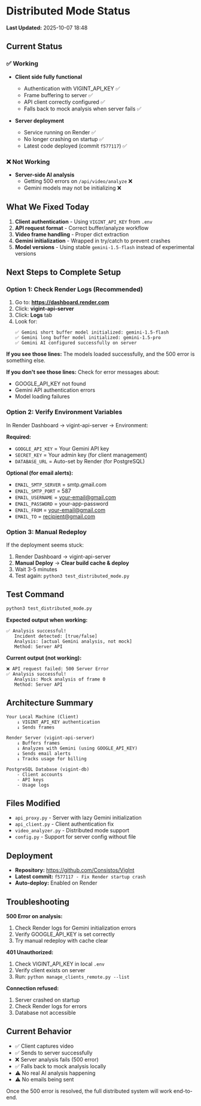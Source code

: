 # Distributed Mode Status

**Last Updated:** 2025-10-07 18:48

## Current Status

### ✅ Working
- **Client side fully functional**
  - Authentication with VIGINT_API_KEY ✅
  - Frame buffering to server ✅
  - API client correctly configured ✅
  - Falls back to mock analysis when server fails ✅

- **Server deployment**
  - Service running on Render ✅
  - No longer crashing on startup ✅
  - Latest code deployed (commit `f577117`) ✅

### ❌ Not Working
- **Server-side AI analysis**
  - Getting 500 errors on `/api/video/analyze` ❌
  - Gemini models may not be initializing ❌

## What We Fixed Today

1. **Client authentication** - Using `VIGINT_API_KEY` from `.env`
2. **API request format** - Correct buffer/analyze workflow
3. **Video frame handling** - Proper dict extraction
4. **Gemini initialization** - Wrapped in try/catch to prevent crashes
5. **Model versions** - Using stable `gemini-1.5-flash` instead of experimental versions

## Next Steps to Complete Setup

### Option 1: Check Render Logs (Recommended)

1. Go to: **https://dashboard.render.com**
2. Click: **vigint-api-server**
3. Click: **Logs** tab
4. Look for:
   ```
   ✅ Gemini short buffer model initialized: gemini-1.5-flash
   ✅ Gemini long buffer model initialized: gemini-1.5-pro
   ✅ Gemini AI configured successfully on server
   ```

**If you see those lines:** The models loaded successfully, and the 500 error is something else.

**If you don't see those lines:** Check for error messages about:
- GOOGLE_API_KEY not found
- Gemini API authentication errors
- Model loading failures

### Option 2: Verify Environment Variables

In Render Dashboard → vigint-api-server → Environment:

**Required:**
- `GOOGLE_API_KEY` = Your Gemini API key
- `SECRET_KEY` = Your admin key (for client management)
- `DATABASE_URL` = Auto-set by Render (for PostgreSQL)

**Optional (for email alerts):**
- `EMAIL_SMTP_SERVER` = smtp.gmail.com
- `EMAIL_SMTP_PORT` = 587
- `EMAIL_USERNAME` = your-email@gmail.com
- `EMAIL_PASSWORD` = your-app-password
- `EMAIL_FROM` = your-email@gmail.com
- `EMAIL_TO` = recipient@gmail.com

### Option 3: Manual Redeploy

If the deployment seems stuck:
1. Render Dashboard → vigint-api-server
2. **Manual Deploy** → **Clear build cache & deploy**
3. Wait 3-5 minutes
4. Test again: `python3 test_distributed_mode.py`

## Test Command

```bash
python3 test_distributed_mode.py
```

**Expected output when working:**
```
✅ Analysis successful!
   Incident detected: [true/false]
   Analysis: [actual Gemini analysis, not mock]
   Method: Server API
```

**Current output (not working):**
```
❌ API request failed: 500 Server Error
✅ Analysis successful!
   Analysis: Mock analysis of frame 0
   Method: Server API
```

## Architecture Summary

```
Your Local Machine (Client)
    ↓ VIGINT_API_KEY authentication
    ↓ Sends frames
    
Render Server (vigint-api-server)
    ↓ Buffers frames
    ↓ Analyzes with Gemini (using GOOGLE_API_KEY)
    ↓ Sends email alerts
    ↓ Tracks usage for billing
    
PostgreSQL Database (vigint-db)
    - Client accounts
    - API keys
    - Usage logs
```

## Files Modified

- `api_proxy.py` - Server with lazy Gemini initialization
- `api_client.py` - Client authentication fix
- `video_analyzer.py` - Distributed mode support
- `config.py` - Support for server config without file

## Deployment

- **Repository:** https://github.com/Consistos/VigInt
- **Latest commit:** `f577117 - Fix Render startup crash`
- **Auto-deploy:** Enabled on Render

## Troubleshooting

**500 Error on analysis:**
1. Check Render logs for Gemini initialization errors
2. Verify GOOGLE_API_KEY is set correctly
3. Try manual redeploy with cache clear

**401 Unauthorized:**
1. Check VIGINT_API_KEY in local `.env`
2. Verify client exists on server
3. Run: `python manage_clients_remote.py --list`

**Connection refused:**
1. Server crashed on startup
2. Check Render logs for errors
3. Database not accessible

## Current Behavior

- ✅ Client captures video
- ✅ Sends to server successfully
- ❌ Server analysis fails (500 error)
- ✅ Falls back to mock analysis locally
- ⚠️ No real AI analysis happening
- ⚠️ No emails being sent

Once the 500 error is resolved, the full distributed system will work end-to-end.
